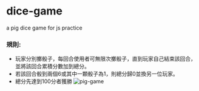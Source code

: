 # dice-game
a pig dice game for js practice  
### 規則:
- 玩家分別擲骰子，每回合使用者可無限次擲骰子，直到玩家自己結束該回合，並將該回合累積分數加到總分。
- 若該回合骰到兩個6或其中一顆骰子為1，則總分歸0並換另一位玩家。
- 總分先達到100分者獲勝
![pig-game](https://i.imgur.com/r6g04Hf.png)